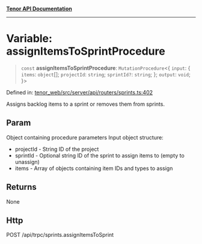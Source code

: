 [**Tenor API Documentation**](../../README.md)

***

# Variable: assignItemsToSprintProcedure

> `const` **assignItemsToSprintProcedure**: `MutationProcedure`\<\{ `input`: \{ `items`: `object`[]; `projectId`: `string`; `sprintId?`: `string`; \}; `output`: `void`; \}\>

Defined in: [tenor\_web/src/server/api/routers/sprints.ts:402](https://github.com/Apantli/Tenor/blob/293d0ddb2d5307c4150fcd161249995fd5278c7d/tenor_web/src/server/api/routers/sprints.ts#L402)

Assigns backlog items to a sprint or removes them from sprints.

## Param

Object containing procedure parameters
Input object structure:
- projectId - String ID of the project
- sprintId - Optional string ID of the sprint to assign items to (empty to unassign)
- items - Array of objects containing item IDs and types to assign

## Returns

None

## Http

POST /api/trpc/sprints.assignItemsToSprint
